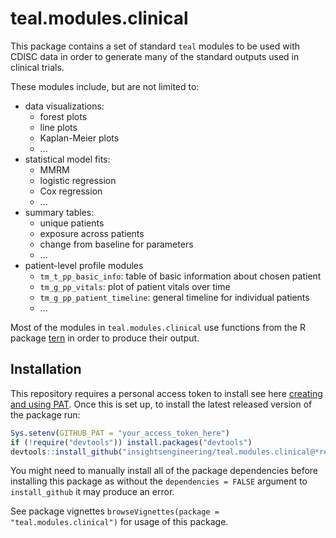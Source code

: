 # teal.modules.clinical

This package contains a set of standard `teal` modules to be used with CDISC data in order to generate many of the standard outputs used in clinical trials.

These modules include, but are not limited to:
<!-- markdownlint-disable MD007 MD030 -->
-    data visualizations:
     -    forest plots
     -    line plots
     -    Kaplan-Meier plots
     -    ...
-    statistical model fits:
     -    MMRM
     -    logistic regression
     -    Cox regression
     -    ...
-    summary tables:
     -    unique patients
     -    exposure across patients
     -    change from baseline for parameters
     -    ...
-    patient-level profile modules
     -    `tm_t_pp_basic_info`: table of basic information about chosen patient
     -    `tm_g_pp_vitals`: plot of patient vitals over time
     -    `tm_g_pp_patient_timeline`: general timeline for individual patients
     -    ...
<!-- markdownlint-enable MD007 MD030 -->
Most of the modules in `teal.modules.clinical` use functions from the R package [tern](https://github.com/insightsengineering/tern) in order to produce their output.

## Installation

This repository requires a personal access token to install see here [creating and using PAT](https://docs.github.com/en/github/authenticating-to-github/keeping-your-account-and-data-secure/creating-a-personal-access-token). Once this is set up, to install the latest released version of the package run:

```r
Sys.setenv(GITHUB_PAT = "your_access_token_here")
if (!require("devtools")) install.packages("devtools")
devtools::install_github("insightsengineering/teal.modules.clinical@*release", dependencies = FALSE)
```

You might need to manually install all of the package dependencies before installing this package as without
the `dependencies = FALSE` argument to `install_github` it may produce an error.

See package vignettes `browseVignettes(package = "teal.modules.clinical")` for usage of this package.
